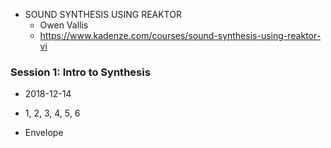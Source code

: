 * SOUND SYNTHESIS USING REAKTOR
  - Owen Vallis
  - https://www.kadenze.com/courses/sound-synthesis-using-reaktor-vi


### Session 1: Intro to Synthesis
  * 2018-12-14
  - 1, 2, 3, 4, 5, 6

  - Envelope
